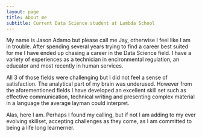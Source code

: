 ```yaml
---
layout: page
title: About me
subtitle: Current Data Science student at Lambda School
---
```


My name is Jason Adamo but please call me Jay, otherwise I feel like I am in trouble. After spending several years trying to find a career best suited for me I have ended up chasing a career in the Data Science field. I have a variety of experiences as a technician in encironmental regulation, an educator and most recently in human services. 

All 3 of those fields were challenging but I did not feel a sense of satisfaction. The analytical part of my brain was underused. However from the aforementioned fields I have developed an excellent skill set such as effective communication, technical writing and presenting complex material in a language the average layman could interpret. 

Alas, here I am. Perhaps I found my calling, but if not I am adding to my ever evolving skillset, accepting challenges as they come, as I am committed to being a life long learnerner. 

